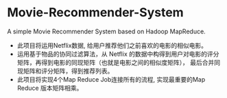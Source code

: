 # Movie-Recommender-System
A simple Movie Recommender System based on Hadoop MapReduce.
* 此项目将运用Netflix数据, 给用户推荐他们之前喜欢的电影的相似电影。
* 运用基于物品的协同过滤算法，从 Netflix 的数据中构得到用户对电影的评分矩阵，再得到电影的同现矩阵（也就是电影之间的相似度矩阵）， 最后合并同现矩阵和评分矩阵，得到推荐列表。
* 此项目将实现4个Map Reduce Job连接所有的流程, 实现最重要的Map Reduce 版本矩阵相乘。
